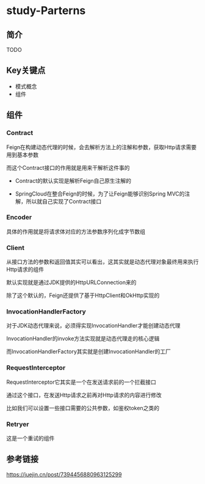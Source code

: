 # study-Parterns #
## 简介





TODO

## Key关键点

- 模式概念
- 组件



## 组件

### Contract

Feign在构建动态代理的时候，会去解析方法上的注解和参数，获取Http请求需要用到基本参数

而这个Contract接口的作用就是用来干解析这件事的

- Contract的默认实现是解析Feign自己原生注解的

- SpringCloud在整合Feign的时候，为了让Feign能够识别Spring MVC的注解，所以就自己实现了Contract接口

### Encoder

具体的作用就是将请求体对应的方法参数序列化成字节数组



### Client

从接口方法的参数和返回值其实可以看出，这其实就是动态代理对象最终用来执行Http请求的组件

默认实现就是通过JDK提供的HttpURLConnection来的

除了这个默认的，Feign还提供了基于HttpClient和OkHttp实现的



### InvocationHandlerFactory

对于JDK动态代理来说，必须得实现InvocationHandler才能创建动态代理

InvocationHandler的invoke方法实现就是动态代理走的核心逻辑

而InvocationHandlerFactory其实就是创建InvocationHandler的工厂



### RequestInterceptor

RequestInterceptor它其实是一个在发送请求前的一个拦截接口

通过这个接口，在发送Http请求之前再对Http请求的内容进行修改

比如我们可以设置一些接口需要的公共参数，如鉴权token之类的



### Retryer

这是一个重试的组件



## 参考链接

https://juejin.cn/post/7394456880963125299